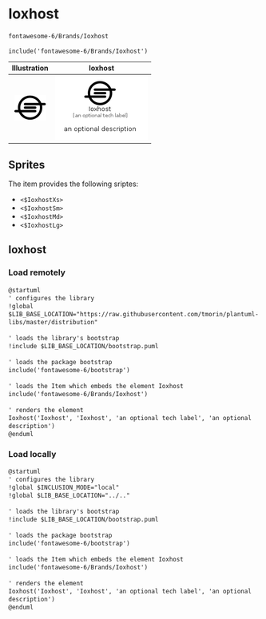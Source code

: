 # Ioxhost


```text
fontawesome-6/Brands/Ioxhost
```

```text
include('fontawesome-6/Brands/Ioxhost')
```



| Illustration | Ioxhost |
| :---: | :---: |
| ![illustration for Illustration](../../fontawesome-6/Brands/Ioxhost.png) | ![illustration for Ioxhost](../../fontawesome-6/Brands/Ioxhost.Local.png) |



## Sprites
The item provides the following sriptes:

- `<$IoxhostXs>`
- `<$IoxhostSm>`
- `<$IoxhostMd>`
- `<$IoxhostLg>`





## Ioxhost

### Load remotely
```plantuml
@startuml
' configures the library
!global $LIB_BASE_LOCATION="https://raw.githubusercontent.com/tmorin/plantuml-libs/master/distribution"

' loads the library's bootstrap
!include $LIB_BASE_LOCATION/bootstrap.puml

' loads the package bootstrap
include('fontawesome-6/bootstrap')

' loads the Item which embeds the element Ioxhost
include('fontawesome-6/Brands/Ioxhost')

' renders the element
Ioxhost('Ioxhost', 'Ioxhost', 'an optional tech label', 'an optional description')
@enduml
```

### Load locally
```plantuml
@startuml
' configures the library
!global $INCLUSION_MODE="local"
!global $LIB_BASE_LOCATION="../.."

' loads the library's bootstrap
!include $LIB_BASE_LOCATION/bootstrap.puml

' loads the package bootstrap
include('fontawesome-6/bootstrap')

' loads the Item which embeds the element Ioxhost
include('fontawesome-6/Brands/Ioxhost')

' renders the element
Ioxhost('Ioxhost', 'Ioxhost', 'an optional tech label', 'an optional description')
@enduml
```

